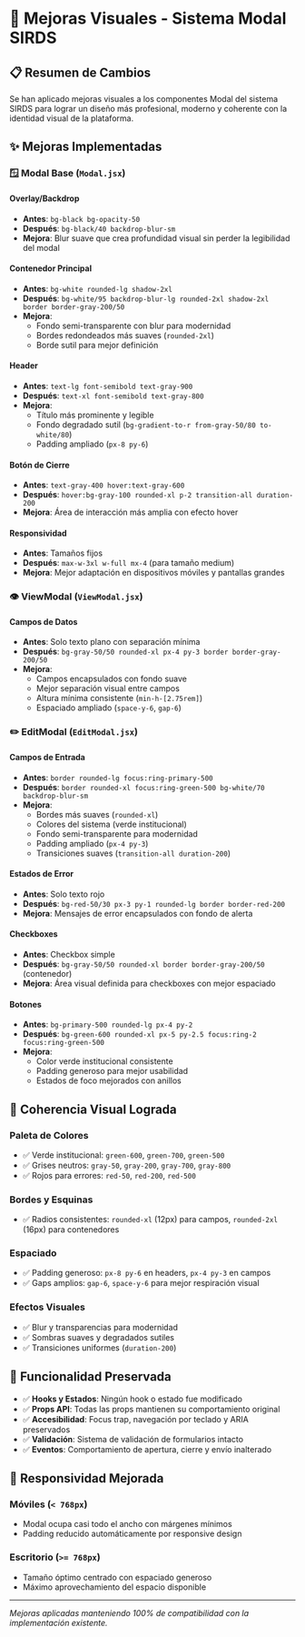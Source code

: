 # 🎨 Mejoras Visuales - Sistema Modal SIRDS

## 📋 Resumen de Cambios

Se han aplicado mejoras visuales a los componentes Modal del sistema SIRDS para lograr un diseño más profesional, moderno y coherente con la identidad visual de la plataforma.

## ✨ Mejoras Implementadas

### 🪟 Modal Base (`Modal.jsx`)

#### **Overlay/Backdrop**
- **Antes**: `bg-black bg-opacity-50`
- **Después**: `bg-black/40 backdrop-blur-sm` 
- **Mejora**: Blur suave que crea profundidad visual sin perder la legibilidad del modal

#### **Contenedor Principal**
- **Antes**: `bg-white rounded-lg shadow-2xl`
- **Después**: `bg-white/95 backdrop-blur-lg rounded-2xl shadow-2xl border border-gray-200/50`
- **Mejora**: 
  - Fondo semi-transparente con blur para modernidad
  - Bordes redondeados más suaves (`rounded-2xl`)
  - Borde sutil para mejor definición

#### **Header**
- **Antes**: `text-lg font-semibold text-gray-900`
- **Después**: `text-xl font-semibold text-gray-800`
- **Mejora**: 
  - Título más prominente y legible
  - Fondo degradado sutil (`bg-gradient-to-r from-gray-50/80 to-white/80`)
  - Padding ampliado (`px-8 py-6`)

#### **Botón de Cierre**
- **Antes**: `text-gray-400 hover:text-gray-600`
- **Después**: `hover:bg-gray-100 rounded-xl p-2 transition-all duration-200`
- **Mejora**: Área de interacción más amplia con efecto hover

#### **Responsividad**
- **Antes**: Tamaños fijos
- **Después**: `max-w-3xl w-full mx-4` (para tamaño medium)
- **Mejora**: Mejor adaptación en dispositivos móviles y pantallas grandes

### 👁️ ViewModal (`ViewModal.jsx`)

#### **Campos de Datos**
- **Antes**: Solo texto plano con separación mínima
- **Después**: `bg-gray-50/50 rounded-xl px-4 py-3 border border-gray-200/50`
- **Mejora**: 
  - Campos encapsulados con fondo suave
  - Mejor separación visual entre campos
  - Altura mínima consistente (`min-h-[2.75rem]`)
  - Espaciado ampliado (`space-y-6`, `gap-6`)

### ✏️ EditModal (`EditModal.jsx`)

#### **Campos de Entrada**
- **Antes**: `border rounded-lg focus:ring-primary-500`
- **Después**: `border rounded-xl focus:ring-green-500 bg-white/70 backdrop-blur-sm`
- **Mejora**: 
  - Bordes más suaves (`rounded-xl`)
  - Colores del sistema (verde institucional)
  - Fondo semi-transparente para modernidad
  - Padding ampliado (`px-4 py-3`)
  - Transiciones suaves (`transition-all duration-200`)

#### **Estados de Error**
- **Antes**: Solo texto rojo
- **Después**: `bg-red-50/30 px-3 py-1 rounded-lg border border-red-200`
- **Mejora**: Mensajes de error encapsulados con fondo de alerta

#### **Checkboxes**
- **Antes**: Checkbox simple
- **Después**: `bg-gray-50/50 rounded-xl border border-gray-200/50` (contenedor)
- **Mejora**: Área visual definida para checkboxes con mejor espaciado

#### **Botones**
- **Antes**: `bg-primary-500 rounded-lg px-4 py-2`
- **Después**: `bg-green-600 rounded-xl px-5 py-2.5 focus:ring-2 focus:ring-green-500`
- **Mejora**: 
  - Color verde institucional consistente
  - Padding generoso para mejor usabilidad
  - Estados de foco mejorados con anillos

## 🎯 Coherencia Visual Lograda

### **Paleta de Colores**
- ✅ Verde institucional: `green-600`, `green-700`, `green-500`
- ✅ Grises neutros: `gray-50`, `gray-200`, `gray-700`, `gray-800`
- ✅ Rojos para errores: `red-50`, `red-200`, `red-500`

### **Bordes y Esquinas**
- ✅ Radios consistentes: `rounded-xl` (12px) para campos, `rounded-2xl` (16px) para contenedores

### **Espaciado**
- ✅ Padding generoso: `px-8 py-6` en headers, `px-4 py-3` en campos
- ✅ Gaps amplios: `gap-6`, `space-y-6` para mejor respiración visual

### **Efectos Visuales**
- ✅ Blur y transparencias para modernidad
- ✅ Sombras suaves y degradados sutiles
- ✅ Transiciones uniformes (`duration-200`)

## 🚫 Funcionalidad Preservada

- ✅ **Hooks y Estados**: Ningún hook o estado fue modificado
- ✅ **Props API**: Todas las props mantienen su comportamiento original
- ✅ **Accesibilidad**: Focus trap, navegación por teclado y ARIA preservados
- ✅ **Validación**: Sistema de validación de formularios intacto
- ✅ **Eventos**: Comportamiento de apertura, cierre y envío inalterado

## 📱 Responsividad Mejorada

### **Móviles** (`< 768px`)
- Modal ocupa casi todo el ancho con márgenes mínimos
- Padding reducido automáticamente por responsive design

### **Escritorio** (`>= 768px`)
- Tamaño óptimo centrado con espaciado generoso
- Máximo aprovechamiento del espacio disponible

---

*Mejoras aplicadas manteniendo 100% de compatibilidad con la implementación existente.*